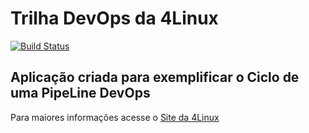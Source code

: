 # Trilha DevOps da 4Linux

<!-- Altere a Flag abaixo com sua URL do Travis -->
[![Build Status](https://travis-ci.org/alezubokoff/DevOpsLab-HelloWorld.svg?branch=master)](https://travis-ci.org/alezubokoff/DevOpsLab-HelloWorld)

## Aplicação criada para exemplificar o Ciclo de uma PipeLine DevOps


Para maiores informações acesse o [Site da 4Linux](https://www.4linux.com.br/cursos/devops)
